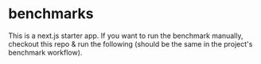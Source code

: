 # benchmarks

This is a next.js starter app. If you want to run the benchmark manually, checkout this repo & run the following (should be the same in the project's benchmark workflow).
